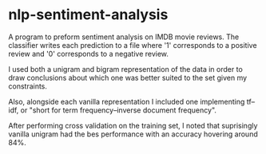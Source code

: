 # nlp-sentiment-analysis

A program to preform sentiment analysis on IMDB movie reviews. 
The classifier writes each prediction to a file where '1' corresponds to a positive review and '0' corresponds to a negative review.

I used both a unigram and bigram representation of the data in order to draw conclusions about which one was better suited to the set given my constraints. 

Also, alongside each vanilla representation I included one implementing tf–idf, or "short for term frequency–inverse document frequency".

After performing cross validation on the training set, I noted that suprisingly vanilla unigram had the bes performance with an accuracy hovering around 84%.

